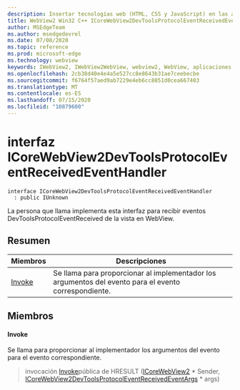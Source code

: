 ```yaml
---
description: Insertar tecnologías web (HTML, CSS y JavaScript) en las aplicaciones nativas con el control Microsoft Edge WebView2
title: WebView2 Win32 C++ ICoreWebView2DevToolsProtocolEventReceivedEventHandler
author: MSEdgeTeam
ms.author: msedgedevrel
ms.date: 07/08/2020
ms.topic: reference
ms.prod: microsoft-edge
ms.technology: webview
keywords: IWebView2, IWebView2WebView, webview2, WebView, aplicaciones Win32, Win32, Edge, ICoreWebView2, ICoreWebView2Controller, control de explorador, HTML Edge, ICoreWebView2DevToolsProtocolEventReceivedEventHandler
ms.openlocfilehash: 2cb38d40e4e4a5e527cc8e8643b31ae7ceebecbe
ms.sourcegitcommit: f6764f57aed9ab7229e4eb6cc8851d0cea667403
ms.translationtype: MT
ms.contentlocale: es-ES
ms.lasthandoff: 07/15/2020
ms.locfileid: "10879600"
---
```

# interfaz ICoreWebView2DevToolsProtocolEventReceivedEventHandler 

```
interface ICoreWebView2DevToolsProtocolEventReceivedEventHandler
  : public IUnknown
```

La persona que llama implementa esta interfaz para recibir eventos DevToolsProtocolEventReceived de la vista en WebView.

## Resumen

 Miembros                        | Descripciones
--------------------------------|---------------------------------------------
[Invoke](#invoke) | Se llama para proporcionar al implementador los argumentos del evento para el evento correspondiente.

## Miembros

#### Invoke 

Se llama para proporcionar al implementador los argumentos del evento para el evento correspondiente.

> invocación [Invoke](#invoke)pública de HRESULT ([ICoreWebView2](icorewebview2.md) * Sender, [ICoreWebView2DevToolsProtocolEventReceivedEventArgs](icorewebview2devtoolsprotocoleventreceivedeventargs.md) * args)


